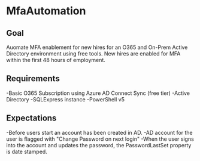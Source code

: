 # MfaAutomation

## Goal
Auomate MFA enablement for new hires for an O365 and On-Prem Active Directory environment using free tools.  New hires are enabled for MFA within
the first 48 hours of employment.

## Requirements
-Basic O365 Subscription using Azure AD Connect Sync (free tier)
-Active Directory
-SQLExpress instance
-PowerShell v5

## Expectations
-Before users start an account has been created in AD.
-AD account for the user is flagged with "Change Password on next login"
-When the user signs into the account and updates the password, the PasswordLastSet property is date stamped.
